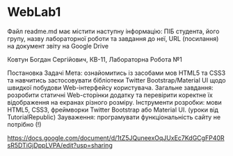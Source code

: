 # WebLab1

Файл readme.md має містити наступну інформацію:
ПІБ студента, його групу, назву лабораторної роботи та завдання до неї, URL (посилання) на документ звіту на Google Drive

Ковтун Богдан Сергійович, КВ-11, Лабораторна Робота №1

Постановка Задачі
Мета: ознайомитись із засобами мов HTML5 та CSS3 та навчитись застосовувати бібліотеки Twitter Bootstrap/Material UI щодо швидкої побудови Web-інтерфейсу користувача.
Загальне завдання: розробити статичні Web-сторінки додатку та перевірити коректне їх відображення на екранах різного розміру.
Інструменти розробки: мови HTML5, CSS3, фреймворки Twitter Bootstrap або Material UI. (уроки від TutorialRepublic)
Зауваження: програмувати функціональність сайту не потрібно (!)

https://docs.google.com/document/d/1tZ5JQuneexOqJUxEc7KdGCgFP40RsR5DTiGjDppLVPA/edit?usp=sharing
